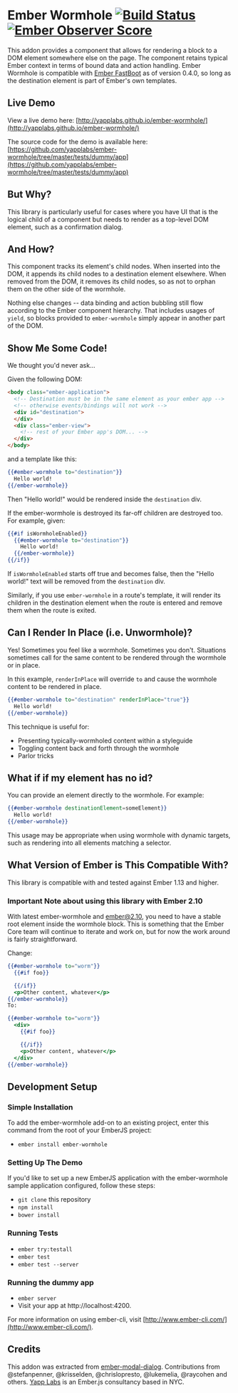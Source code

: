 # Ember Wormhole [![Build Status](https://travis-ci.org/yapplabs/ember-wormhole.svg?branch=master)](https://travis-ci.org/yapplabs/ember-wormhole) [![Ember Observer Score](http://emberobserver.com/badges/ember-wormhole.svg)](http://emberobserver.com/addons/ember-wormhole)

This addon provides a component that allows for rendering a block
to a DOM element somewhere else on the page. The component retains typical Ember
context in terms of bound data and action handling. Ember Wormhole is
compatible with [Ember FastBoot](http://www.ember-fastboot.com/) as of version
0.4.0, so long as the destination element is part of Ember's own templates.

## Live Demo

View a live demo here: [http://yapplabs.github.io/ember-wormhole/](http://yapplabs.github.io/ember-wormhole/)

The source code for the demo is available here: [https://github.com/yapplabs/ember-wormhole/tree/master/tests/dummy/app](https://github.com/yapplabs/ember-wormhole/tree/master/tests/dummy/app)

## But Why?

This library is particularly useful for cases where you have UI that is the logical child of
a component but needs to render as a top-level DOM element, such as a confirmation dialog.

## And How?

This component tracks its element's child nodes. When inserted into the DOM, it appends
its child nodes to a destination element elsewhere. When removed from the DOM, it
removes its child nodes, so as not to orphan them on the other side of the wormhole.

Nothing else changes -- data binding  and action bubbling still flow according to
the Ember component hierarchy. That includes usages of `yield`, so blocks provided
to `ember-wormhole` simply appear in another part of the DOM.

## Show Me Some Code!

We thought you'd never ask...

Given the following DOM:

```html
<body class="ember-application">
  <!-- Destination must be in the same element as your ember app -->
  <!-- otherwise events/bindings will not work -->
  <div id="destination">
  </div>
  <div class="ember-view">
    <!-- rest of your Ember app's DOM... -->
  </div>
</body>
```

and a template like this:

```hbs
{{#ember-wormhole to="destination"}}
  Hello world!
{{/ember-wormhole}}
```

Then "Hello world!" would be rendered inside the `destination` div.

If the ember-wormhole is destroyed its far-off children are destroyed too.
For example, given:

```hbs
{{#if isWormholeEnabled}}
  {{#ember-wormhole to="destination"}}
    Hello world!
  {{/ember-wormhole}}
{{/if}}
```

If `isWormholeEnabled` starts off true and becomes false, then the "Hello
world!" text will be removed from the `destination` div.

Similarly, if you use `ember-wormhole` in a route's template, it will
render its children in the destination element when the route is entered
and remove them when the route is exited.

## Can I Render In Place (i.e. Unwormhole)?

Yes! Sometimes you feel like a wormhole. Sometimes you don't. Situations
sometimes call for the same content to be rendered through the wormhole or in place.

In this example, `renderInPlace` will override `to` and cause the wormhole content to be rendered in place.

```hbs
{{#ember-wormhole to="destination" renderInPlace="true"}}
  Hello world!
{{/ember-wormhole}}
```

This technique is useful for:

- Presenting typically-wormholed content within a styleguide
- Toggling content back and forth through the wormhole
- Parlor tricks

## What if if my element has no id?

You can provide an element directly to the wormhole. For example:

```hbs
{{#ember-wormhole destinationElement=someElement}}
  Hello world!
{{/ember-wormhole}}
```

This usage may be appropriate when using wormhole with dynamic targets,
such as rendering into all elements matching a selector.

## What Version of Ember is This Compatible With?

This library is compatible with and tested against Ember 1.13 and higher.

### Important Note about using this library with Ember 2.10

With latest ember-wormhole and ember@2.10, you need to have a stable root element inside the wormhole block. This is something that the Ember Core team will continue to iterate and work on, but for now the work around is fairly straightforward.

Change:

```hbs
{{#ember-wormhole to="worm"}}
  {{#if foo}}

  {{/if}}
  <p>Other content, whatever</p>
{{/ember-wormhole}}
To:

{{#ember-wormhole to="worm"}}
  <div>
    {{#if foo}}

    {{/if}}
    <p>Other content, whatever</p>
  </div>
{{/ember-wormhole}}
```

## Development Setup

### Simple Installation
To add the ember-wormhole add-on to an existing project, enter this command from the root of your EmberJS project:

* `ember install ember-wormhole`

### Setting Up The Demo
If you'd like to set up a new EmberJS application with the ember-wormhole sample application configured, follow these steps:

* `git clone` this repository
* `npm install`
* `bower install`

### Running Tests

* `ember try:testall`
* `ember test`
* `ember test --server`

### Running the dummy app

* `ember server`
* Visit your app at http://localhost:4200.

For more information on using ember-cli, visit [http://www.ember-cli.com/](http://www.ember-cli.com/).

## Credits

This addon was extracted from [ember-modal-dialog](http://github.com/yapplabs/ember-modal-dialog).
Contributions from @stefanpenner, @krisselden, @chrislopresto, @lukemelia, @raycohen and
others. [Yapp Labs](http://yapplabs.com) is an Ember.js consultancy based in NYC.
